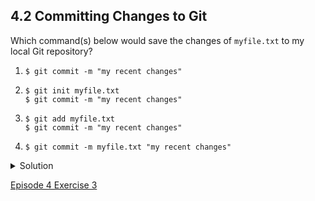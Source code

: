 ## 4.2 Committing Changes to Git

Which command(s) below would save the changes of ```myfile.txt``` to my local Git repository?

<ol>
  <li>
    <pre><code>$ git commit -m "my recent changes"</code></pre>
  </li>
  <li>
    <pre><code>$ git init myfile.txt
$ git commit -m "my recent changes"</code></pre>
  </li>
  <li>
    <pre><code>$ git add myfile.txt
$ git commit -m "my recent changes"</code></pre>
  </li>
  <li>
    <pre><code>$ git commit -m myfile.txt "my recent changes"</code></pre>
  </li>
</ol>

<details>
  <summary>
    Solution
  </summary>
  
  <ol>
    <li>Would only create a commit if files have already been staged.</li>
    <li>Would try to create a new repository.</li>
    <li>Is correct: first add the file to the staging area, then commit.</li>
    <li>Would try to commit a file “my recent changes” with the message <code>myfile.txt</code>.</li>
  </ol>
  
  </details>

[Episode 4 Exercise 3](episode4_ex3.md)
